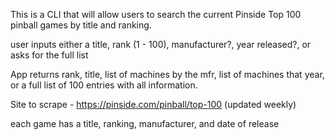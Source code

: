 
This is a CLI that will allow users to search the current Pinside Top 100 pinball games by title and ranking.  

user inputs either a title, rank (1 - 100), manufacturer?, year released?, or asks for the full list 

App returns rank, title, list of machines by the mfr, list of machines that year, or a full list of 100 entries with all information.

Site to scrape - https://pinside.com/pinball/top-100 (updated weekly)

each game has a title, ranking, manufacturer, and date of release


